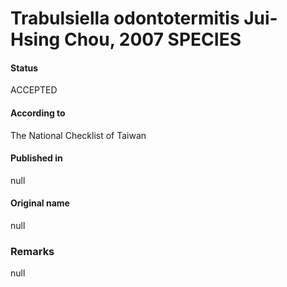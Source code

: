 Trabulsiella odontotermitis Jui-Hsing Chou, 2007 SPECIES
=======

#### Status
ACCEPTED

#### According to
The National Checklist of Taiwan

#### Published in
null

#### Original name
null

### Remarks
null